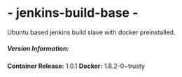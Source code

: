 # - jenkins-build-base -

Ubuntu based jenkins build slave with docker preinstalled.

##### Version Information:

**Container Release:** 1.0.1
**Docker:** 1.8.2-0~trusty



